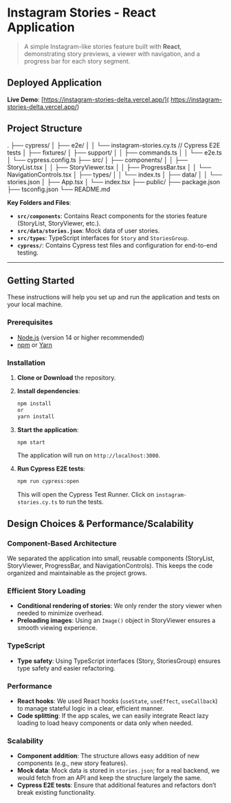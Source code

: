 # Instagram Stories - React Application

> A simple Instagram-like stories feature built with **React**, demonstrating story previews, a viewer with navigation, and a progress bar for each story segment.

## Deployed Application

**Live Demo**: [https://instagram-stories-delta.vercel.app/]( https://instagram-stories-delta.vercel.app/)  



## Project Structure

.
├── cypress/
│   ├── e2e/
│   │   └── instagram-stories.cy.ts  // Cypress E2E tests
│   ├── fixtures/
│   ├── support/
│   │   ├── commands.ts
│   │   └── e2e.ts
│   └── cypress.config.ts
├── src/
│   ├── components/
│   │   ├── StoryList.tsx
│   │   ├── StoryViewer.tsx
│   │   ├── ProgressBar.tsx
│   │   └── NavigationControls.tsx
│   ├── types/
│   │   └── index.ts
│   ├── data/
│   │   └── stories.json
│   ├── App.tsx
│   └── index.tsx
├── public/
├── package.json
├── tsconfig.json
└── README.md


**Key Folders and Files**:
- **`src/components`**: Contains React components for the stories feature (StoryList, StoryViewer, etc.).
- **`src/data/stories.json`**: Mock data of user stories.
- **`src/types`**: TypeScript interfaces for `Story` and `StoriesGroup`.
- **`cypress/`**: Contains Cypress test files and configuration for end-to-end testing.

---

## Getting Started

These instructions will help you set up and run the application and tests on your local machine.

### Prerequisites

- [Node.js](https://nodejs.org/) (version 14 or higher recommended)
- [npm](https://www.npmjs.com/) or [Yarn](https://yarnpkg.com/)

### Installation

1. **Clone or Download** the repository.
2. **Install dependencies**:
   ```bash
   npm install
   or 
   yarn install
   ```
3. **Start the application**:
   ```bash  
   npm start
   ```
    The application will run on `http://localhost:3000`.

4. **Run Cypress E2E tests**:
   ```bash
   npm run cypress:open
   ```
   This will open the Cypress Test Runner. Click on `instagram-stories.cy.ts` to run the tests.

## Design Choices & Performance/Scalability

### Component-Based Architecture

We separated the application into small, reusable components (StoryList, StoryViewer, ProgressBar, and NavigationControls). This keeps the code organized and maintainable as the project grows.

### Efficient Story Loading

- **Conditional rendering of stories**: We only render the story viewer when needed to minimize overhead.
- **Preloading images**: Using an `Image()` object in StoryViewer ensures a smooth viewing experience.

### TypeScript

- **Type safety**: Using TypeScript interfaces (Story, StoriesGroup) ensures type safety and easier refactoring.

### Performance

- **React hooks**: We used React hooks (`useState`, `useEffect`, `useCallback`) to manage stateful logic in a clear, efficient manner.
- **Code splitting**: If the app scales, we can easily integrate React lazy loading to load heavy components or data only when needed.

### Scalability

- **Component addition**: The structure allows easy addition of new components (e.g., new story features).
- **Mock data**: Mock data is stored in `stories.json`; for a real backend, we would fetch from an API and keep the structure largely the same.
- **Cypress E2E tests**: Ensure that additional features and refactors don’t break existing functionality.
